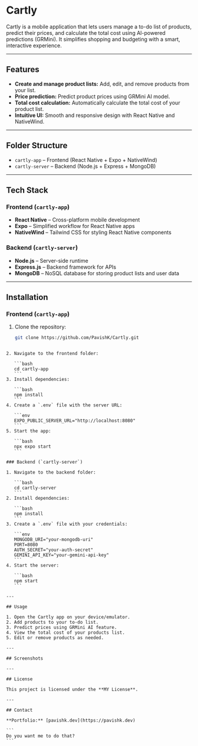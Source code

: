 # Cartly

Cartly is a mobile application that lets users manage a to-do list of products, predict their prices, and calculate the total cost using AI-powered predictions (GRMini). It simplifies shopping and budgeting with a smart, interactive experience.

---

## Features

- **Create and manage product lists:** Add, edit, and remove products from your list.  
- **Price prediction:** Predict product prices using GRMini AI model.  
- **Total cost calculation:** Automatically calculate the total cost of your product list.  
- **Intuitive UI:** Smooth and responsive design with React Native and NativeWind.

---

## Folder Structure

- `cartly-app` – Frontend (React Native + Expo + NativeWind)  
- `cartly-server` – Backend (Node.js + Express + MongoDB)  

---

## Tech Stack

### Frontend (`cartly-app`)
- **React Native** – Cross-platform mobile development  
- **Expo** – Simplified workflow for React Native apps  
- **NativeWind** – Tailwind CSS for styling React Native components  

### Backend (`cartly-server`)
- **Node.js** – Server-side runtime  
- **Express.js** – Backend framework for APIs  
- **MongoDB** – NoSQL database for storing product lists and user data  

---

## Installation

### Frontend (`cartly-app`)

1. Clone the repository:  
   ```bash
   git clone https://github.com/PavishK/Cartly.git
````

2. Navigate to the frontend folder:

   ```bash
   cd cartly-app
   ```
3. Install dependencies:

   ```bash
   npm install
   ```
4. Create a `.env` file with the server URL:

   ```env
   EXPO_PUBLIC_SERVER_URL="http://localhost:8080"
   ```
5. Start the app:

   ```bash
   npx expo start
   ```

### Backend (`cartly-server`)

1. Navigate to the backend folder:

   ```bash
   cd cartly-server
   ```
2. Install dependencies:

   ```bash
   npm install
   ```
3. Create a `.env` file with your credentials:

   ```env
   MONGODB_URI="your-mongodb-uri"
   PORT=8080
   AUTH_SECRET="your-auth-secret"
   GEMINI_API_KEY="your-gemini-api-key"
   ```
4. Start the server:

   ```bash
   npm start
   ```

---

## Usage

1. Open the Cartly app on your device/emulator.
2. Add products to your to-do list.
3. Predict prices using GRMini AI feature.
4. View the total cost of your products list.
5. Edit or remove products as needed.

---

## Screenshots

---

## License

This project is licensed under the **MY License**.

---

## Contact

**Portfolio:** [pavishk.dev](https://pavishk.dev)

```
Do you want me to do that?
```
